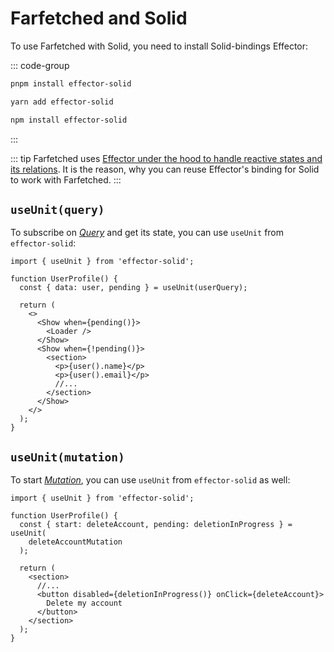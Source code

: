 # Farfetched and Solid

To use Farfetched with Solid, you need to install Solid-bindings Effector:

::: code-group

```sh [pnpm]
pnpm install effector-solid
```

```sh [yarn]
yarn add effector-solid
```

```sh [npm]
npm install effector-solid
```

:::

::: tip
Farfetched uses [Effector under the hood to handle reactive states and its relations](/statements/effector). It is the reason, why you can reuse Effector's binding for Solid to work with Farfetched.
:::

## `useUnit(query)`

To subscribe on [_Query_](/api/primitives/query) and get its state, you can use `useUnit` from `effector-solid`:

```tsx
import { useUnit } from 'effector-solid';

function UserProfile() {
  const { data: user, pending } = useUnit(userQuery);

  return (
    <>
      <Show when={pending()}>
        <Loader />
      </Show>
      <Show when={!pending()}>
        <section>
          <p>{user().name}</p>
          <p>{user().email}</p>
          //...
        </section>
      </Show>
    </>
  );
}
```

## `useUnit(mutation)`

To start [_Mutation_](/api/primitives/mutation), you can use `useUnit` from `effector-solid` as well:

```tsx
import { useUnit } from 'effector-solid';

function UserProfile() {
  const { start: deleteAccount, pending: deletionInProgress } = useUnit(
    deleteAccountMutation
  );

  return (
    <section>
      //...
      <button disabled={deletionInProgress()} onClick={deleteAccount}>
        Delete my account
      </button>
    </section>
  );
}
```
